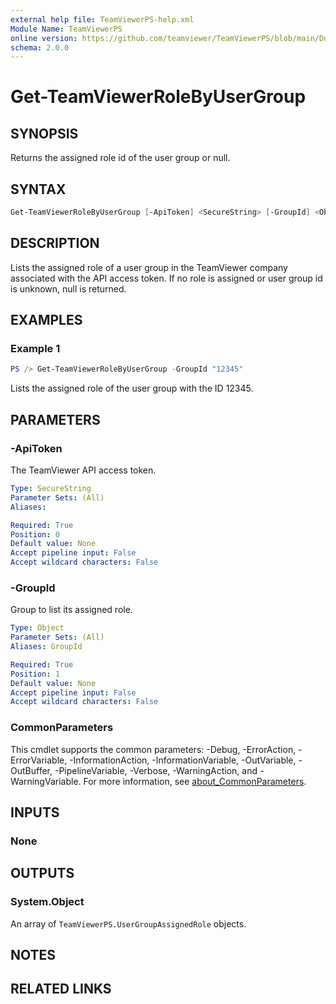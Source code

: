 ```yaml
---
external help file: TeamViewerPS-help.xml
Module Name: TeamViewerPS
online version: https://github.com/teamviewer/TeamViewerPS/blob/main/Docs/Help/Get-TeamViewerUserGroupByRole.md
schema: 2.0.0
---
```


# Get-TeamViewerRoleByUserGroup

## SYNOPSIS

Returns the assigned role id of the user group or null.

## SYNTAX

```powershell
Get-TeamViewerRoleByUserGroup [-ApiToken] <SecureString> [-GroupId] <Object> [<CommonParameters>]
```

## DESCRIPTION

Lists the assigned role of a user group in the TeamViewer company associated with the API access token. If no role is assigned or user group id is unknown, null is returned.

## EXAMPLES

### Example 1

```powershell
PS /> Get-TeamViewerRoleByUserGroup -GroupId "12345"
```

Lists the assigned role of the user group with the ID 12345.

## PARAMETERS

### -ApiToken

The TeamViewer API access token.

```yaml
Type: SecureString
Parameter Sets: (All)
Aliases:

Required: True
Position: 0
Default value: None
Accept pipeline input: False
Accept wildcard characters: False
```

### -GroupId

Group to list its assigned role.

```yaml
Type: Object
Parameter Sets: (All)
Aliases: GroupId

Required: True
Position: 1
Default value: None
Accept pipeline input: False
Accept wildcard characters: False
```

### CommonParameters

This cmdlet supports the common parameters: -Debug, -ErrorAction, -ErrorVariable, -InformationAction, -InformationVariable, -OutVariable, -OutBuffer, -PipelineVariable, -Verbose, -WarningAction, and -WarningVariable. For more information, see [about_CommonParameters](http://go.microsoft.com/fwlink/?LinkID=113216).

## INPUTS

### None

## OUTPUTS

### System.Object

An array of `TeamViewerPS.UserGroupAssignedRole` objects.

## NOTES

## RELATED LINKS
